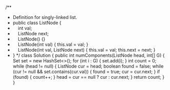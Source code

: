 /**
* Definition for singly-linked list.
* public class ListNode {
*     int val;
*     ListNode next;
*     ListNode() {}
*     ListNode(int val) { this.val = val; }
*     ListNode(int val, ListNode next) { this.val = val; this.next = next; }
* }
*/
class Solution {
public int numComponents(ListNode head, int[] G) {
Set<Integer> set = new HashSet<>();
for (int i : G) {
set.add(i);
}
int count = 0;
while (head != null) {
ListNode cur = head;
boolean found = false;
while (cur != null && set.contains(cur.val)) {
found = true;
cur = cur.next;
}
if (found) {
count++;
}
head = cur == null ? cur : cur.next;
}
return count;
}
}